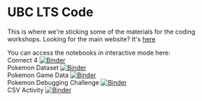 # UBC LTS Code

This is where we're sticking some of the materials for the coding workshops. Looking for the main website? It's [here](https://sites.google.com/view/ubcltscode/)

You can access the notebooks in interactive mode here:  
Connect 4 [![Binder](https://mybinder.org/badge_logo.svg)](https://mybinder.org/v2/gh/claire-bomkamp/UBC-LTS-Code/master?filepath=Connect%204.ipynb)  
Pokemon Dataset [![Binder](https://mybinder.org/badge_logo.svg)](https://mybinder.org/v2/gh/claire-bomkamp/UBC-LTS-Code/master?filepath=Pokemon%20Dataset.ipynb)  
Pokemon Game Data [![Binder](https://mybinder.org/badge_logo.svg)](https://mybinder.org/v2/gh/claire-bomkamp/UBC-LTS-Code/master?filepath=Pokemon%20Game%20Data.ipynb)  
Pokemon Debugging Challenge [![Binder](https://mybinder.org/badge_logo.svg)](https://mybinder.org/v2/gh/claire-bomkamp/UBC-LTS-Code/master?filepath=Pokemon%20Debugging%20Challenge.ipynb)  
CSV Activity [![Binder](https://mybinder.org/badge_logo.svg)](https://mybinder.org/v2/gh/claire-bomkamp/UBC-LTS-Code/master?filepath=CSV%20Activity.ipynb)  